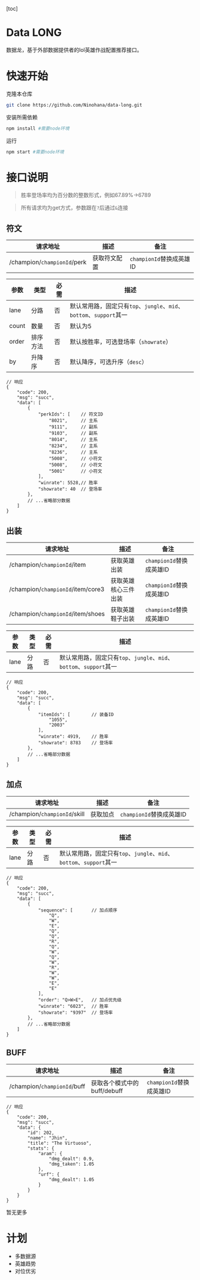 [toc]

# Data LONG

数据龙，基于外部数据提供者的lol英雄作战配置推荐接口。

# 快速开始

克隆本仓库

```bash
git clone https://github.com/Ninohana/data-long.git
```

安装所需依赖

```bash
npm install #需要node环境
```

运行

```bash
npm start #需要node环境
```

# 接口说明

> 胜率登场率均为百分数的整数形式，例如67.89%->6789

> 所有请求均为get方式，参数跟在`?`后通过`&`连接
> 
## 符文

| 请求地址 | 描述 | 备注 |
| -- | -- | -- |
| /champion/`championId`/perk | 获取符文配置 | `championId`替换成英雄ID |

| 参数 | 类型 | 必需 | 描述 |
| -- | -- | -- | -- |
| lane | 分路 | 否 | 默认常用路，固定只有`top`、`jungle`、`mid`、`bottom`、`support`其一 |
| count | 数量 | 否 | 默认为5
| order | 排序方法 | 否 | 默认按胜率，可选登场率（`showrate`） |
| by | 升降序 | 否 | 默认降序，可选升序（`desc`） |

```
// 响应
{
    "code": 200,
    "msg": "succ",
    "data": [
        {
            "perkIds": [    // 符文ID
                "8021",     // 主系
                "9111",     // 副系
                "9103",     // 副系
                "8014",     // 主系
                "8234",     // 主系
                "8236",     // 主系
                "5008",     // 小符文
                "5008",     // 小符文
                "5001"      // 小符文
            ],
            "winrate": 5528,// 胜率
            "showrate": 40  // 登场率
        },
        // ...省略部分数据
    ]
}
```
## 出装

| 请求地址 | 描述 | 备注 |
| -- | -- | -- |
| /champion/`championId`/item | 获取英雄出装 | `championId`替换成英雄ID |
| /champion/`championId`/item/core3 | 获取英雄核心三件出装 | `championId`替换成英雄ID |
| /champion/`championId`/item/shoes | 获取英雄鞋子出装 | `championId`替换成英雄ID |

| 参数 | 类型 | 必需 | 描述 |
| -- | -- | -- | -- |
| lane | 分路 | 否 | 默认常用路，固定只有`top`、`jungle`、`mid`、`bottom`、`support`其一 |

```
// 响应
{
    "code": 200,
    "msg": "succ",
    "data": [
        {
            "itemIds": [        // 装备ID
                "1055",
                "2003"
            ],
            "winrate": 4919,    // 胜率
            "showrate": 8783    // 登场率
        },
        // ...省略部分数据
    ]
}
```
## 加点

| 请求地址 | 描述 | 备注 |
| -- | -- | -- |
| /champion/`championId`/skill | 获取加点 | `championId`替换成英雄ID |

| 参数 | 类型 | 必需 | 描述 |
| -- | -- | -- | -- |
| lane | 分路 | 否 | 默认常用路，固定只有`top`、`jungle`、`mid`、`bottom`、`support`其一 |

```
// 响应
{
    "code": 200,
    "msg": "succ",
    "data": [
        {
            "sequence": [       // 加点顺序
                "Q",
                "W",
                "E",
                "Q",
                "Q",
                "R",
                "Q",
                "W",
                "Q",
                "W",
                "R",
                "W",
                "W",
                "E",
                "E"
            ],
            "order": "Q>W>E",   // 加点优先级
            "winrate": "6023",  // 胜率
            "showrate": "9397"  // 登场率
        },
        // ...省略部分数据
    ]
}
```

## BUFF

| 请求地址 | 描述 | 备注 |
| -- | -- | -- |
| /champion/`championId`/buff | 获取各个模式中的buff/debuff | `championId`替换成英雄ID |

```
// 响应
{
    "code": 200,
    "msg": "succ",
    "data": {
        "id": 202,
        "name": "Jhin",
        "title": "The Virtuoso",
        "stats": {
            "aram": {
                "dmg_dealt": 0.9,
                "dmg_taken": 1.05
            },
            "urf": {
                "dmg_dealt": 1.05
            }
        }
    }
}
```
暂无更多

# 计划

- 多数据源
- 英雄趋势
- 对位优劣
